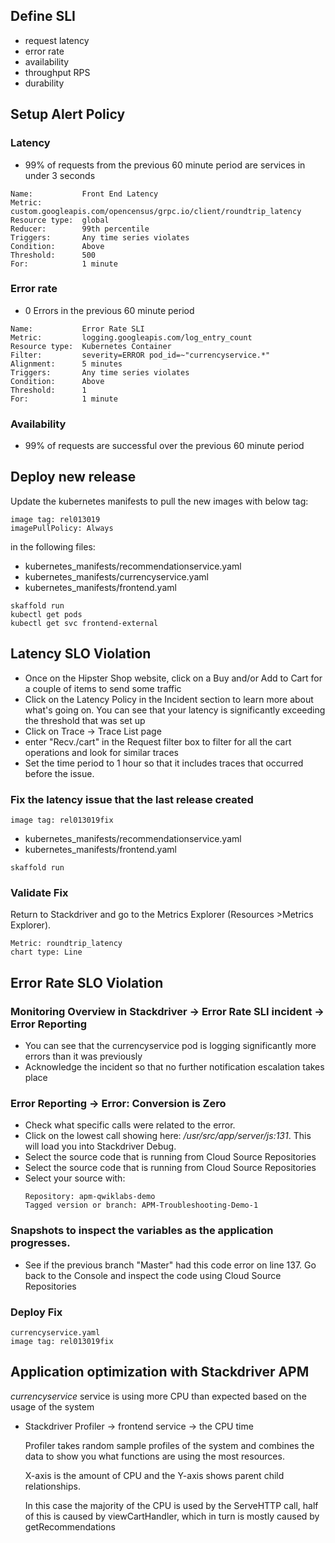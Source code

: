 
## Define SLI
- request latency
- error rate
- availability
- throughput RPS
- durability

## Setup Alert Policy
### Latency
  - 99% of requests from the previous 60 minute period are services in under 3 seconds
```
Name:           Front End Latency
Metric:         custom.googleapis.com/opencensus/grpc.io/client/roundtrip_latency
Resource type:  global
Reducer:        99th percentile
Triggers:       Any time series violates
Condition:      Above
Threshold:      500
For:            1 minute
```
### Error rate
  - 0 Errors in the previous 60 minute period
```
Name:           Error Rate SLI
Metric:         logging.googleapis.com/log_entry_count
Resource type:  Kubernetes Container
Filter:         severity=ERROR pod_id=~"currencyservice.*"
Alignment:      5 minutes
Triggers:       Any time series violates
Condition:      Above
Threshold:      1
For:            1 minute
```
### Availability
 - 99% of requests are successful over the previous 60 minute period

## Deploy new release
Update the kubernetes manifests to pull the new images with below tag:
```
image tag: rel013019
imagePullPolicy: Always
```
in the following files:
- kubernetes_manifests/recommendationservice.yaml
- kubernetes_manifests/currencyservice.yaml
- kubernetes_manifests/frontend.yaml
```
skaffold run
kubectl get pods
kubectl get svc frontend-external
```

## Latency SLO Violation
- Once on the Hipster Shop website, click on a Buy and/or Add to Cart for a couple of items to send some traffic
- Click on the Latency Policy in the Incident section to learn more about what's going on. You can see that your latency is significantly exceeding the threshold that was set up
- Click on Trace -> Trace List page
- enter "Recv./cart" in the Request filter box to filter for all the cart operations and look for similar traces
- Set the time period to 1 hour so that it includes traces that occurred before the issue.

### Fix the latency issue that the last release created
```
image tag: rel013019fix
```
- kubernetes_manifests/recommendationservice.yaml
- kubernetes_manifests/frontend.yaml
```
skaffold run
```

### Validate Fix
Return to Stackdriver and go to the Metrics Explorer (Resources >Metrics Explorer).
```
Metric: roundtrip_latency
chart type: Line
```
## Error Rate SLO Violation
### Monitoring Overview in Stackdriver -> Error Rate SLI incident -> Error Reporting
  - You can see that the currencyservice pod is logging significantly more errors than it was previously
  - Acknowledge the incident so that no further notification escalation takes place

### Error Reporting -> Error: Conversion is Zero
  - Check what specific calls were related to the error.
  - Click on the lowest call showing here: */usr/src/app/server/js:131*.
  This will load you into Stackdriver Debug.
  - Select the source code that is running from Cloud Source Repositories
  - Select the source code that is running from Cloud Source Repositories
  - Select your source with:
    ```
    Repository: apm-qwiklabs-demo
    Tagged version or branch: APM-Troubleshooting-Demo-1
    ```
### Snapshots to inspect the variables as the application progresses.
  - See if the previous branch "Master" had this code error on line 137.
Go back to the Console and inspect the code using Cloud Source Repositories

### Deploy Fix
```
currencyservice.yaml
image tag: rel013019fix
```

## Application optimization with Stackdriver APM
*currencyservice* service is using more CPU than expected based on the usage of the system
- Stackdriver Profiler -> frontend service -> the CPU time

  Profiler takes random sample profiles of the system and combines the data to show you what functions are using the most resources.

  X-axis is the amount of CPU and the Y-axis shows parent child relationships.

  In this case the majority of the CPU is used by the ServeHTTP call, half of this is caused by viewCartHandler, which in turn is mostly caused by getRecommendations
